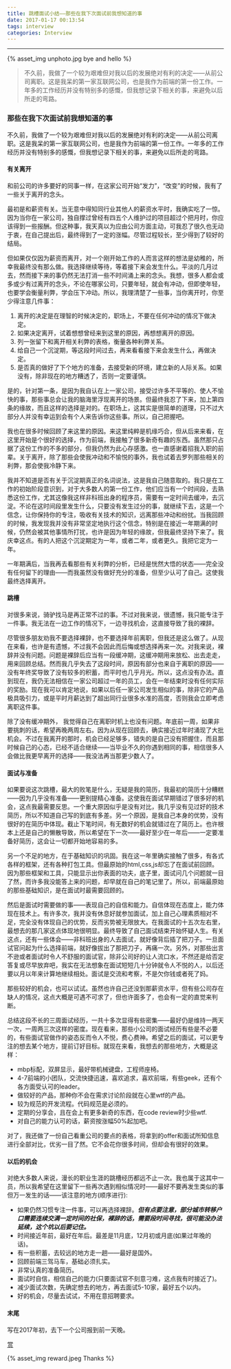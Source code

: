 ```yaml
---
title: 跳槽面试小结——那些在我下次面试前我想知道的事
date: 2017-01-17 00:13:54
tags: interview
categories: Interview
---
```


<hr>

{% asset_img unphoto.jpg bye and hello %}

<blockquote>
不久前，我做了一个较为艰难但对我以后的发展绝对有利的决定——从前公司离职。这是我呆的第一家互联网公司，也是我作为前端的第一份工作。一年多的工作经历并没有特别多的感慨，但我想记录下相关的事，来避免以后所走的弯路。

</blockquote>

<!--more-->

### 那些在我下次面试前我想知道的事

不久前，我做了一个较为艰难但对我以后的发展绝对有利的决定——从前公司离职。这是我呆的第一家互联网公司，也是我作为前端的第一份工作。一年多的工作经历并没有特别多的感慨，但我想记录下相关的事，来避免以后所走的弯路。

#### 有关离开

和前公司的许多要好的同事一样，在这家公司开始“发力”，“改变”的时候，我有了一些关于离开的念头。

最初是和薪资有关。当无意中得知同行业其他人的薪资水平时，我确实吃了一惊。因为当你在一家公司，独自撑过曾经有四五个人维护过的项目超过个把月时，你应该得到一些报酬。但这种事，我天真以为应由公司方面主动，可我忍了很久也无动于衷，在自己提出后，最终得到了一定的涨幅。尽管过程较长，至少得到了较好的结局。

但如果仅仅因为薪资而离开，对一个刚开始工作的人而言这样的想法是幼稚的，所幸我最终没有那么做。我选择继续等待，等着接下来会发生什么。平淡的几月过去，然而接下来的事仍然无法打消一些不时间涌上来的念头。我想，很多人都会或多或少有过离开的念头，不论在哪家公司，只要年轻，就会有冲动，但即使年轻，也要学会衡量利弊，学会压下冲动。所以，我理清楚了一些事，当你离开时，你至少得注意几件事：

1. 离开的决定是在理智的时候决定的，职场上，不要在任何冲动的情况下做决定。
2. 如果决定离开，试着想想曾经来到这里的原因，再想想离开的原因。
3. 列一张留下和离开相关利弊的表格，衡量各种利弊关系。
4. 给自己一个沉淀期，等这段时间过去，再来看看接下来会发生什么，再做决定。
5. 是否真的做好了下个地方的准备，去接受新的环境，建立新的人际关系。如果没有，除非现在的地方糟透了，否则一定要谨慎。

是的，针对第一条，是因为我自认在上一家公司，接受过许多不平等的、使人不愉快的事，那些事总会让我的脑海里浮现离开的场景。但最终我忍了下来，加上第四条的缘故，而且这样的选择是对的。在职场上，这其实是很简单的道理，只不过大部分人并没有幸运到会有个人来告诉你这些事。所以，自己把握吧。

我也在很多时候回顾了来这里的原因。来这里纯粹是机缘巧合，但从后来来看，在这里开始是个很好的选择，作为前端，我接触了很多新奇有趣的东西。虽然那只占据了这份工作的不多的部分，但我仍然为此心存感激。也一直感谢着招我入职的前辈。关于离开，除了那些会使我冲动和不愉悦的事外，我也试着去罗列那些相关的利弊，那会使我冷静下来。

我并不知道是否有关于沉淀期真正的名词说法，这是我自己随意取的。我只是在工作的初始阶段意识到，对于大多数人的第一份工作，他们应当有一个时间段，去熟悉这份工作，尤其这像我这样非科班出身的程序员，需要有一定时间去缓冲，去沉淀。不论在这时间段里发生什么，只要没有发生过分的事，就继续下去，这是一个信念，让你保持你的专注，吸收有关技术的知识，远离那些冲动和纷扰。当我回顾的时候，我发现我并没有非常坚定地执行这个信念，特别是在接近一年期满的时候，仍然会被其他事情所打扰，也许是因为年轻的缘故，但我最终坚持下来了。我庆幸这点。有的人把这个沉淀期定为一年，或者二年，或者更久。我把它定为一年。

一年期满后，当我再去看那些有关利弊的分析，已经是恍然大悟的状态——完全没有任何留下的理由——而我虽然没有做好充分的准备，但至少认可了自己。这使我最终选择离开。

#### 跳槽

对很多来说，骑驴找马是再正常不过的事。不过对我来说，很遗憾，我只能专注于一件事。我无法在一边工作的情况下，一边寻找机会，这直接导致了我的裸辞。

尽管很多朋友劝我不要选择裸辞，也不要选择年前离职，但我还是这么做了。从现在来看，也许是有遗憾，不过我不会因此而后悔或想选择再来一次。对我来说，裸辞并没有问题。问题是裸辞后应当有一段缓冲期，这缓冲期用来放松、出去走走，用来回顾总结。然而我几乎失去了这段时间，原因有部分也来自于离职的原因——没有年终奖导致了没有较多的积蓄，而平时也几乎月光。所以，这点没有办法。直到现在，我仍无法相信在一家公司超过一年的员工，会在一年结束时没有任何实际的奖励。现在我可以肯定地说，如果以后任一家公司发生相似的事，除非它的产品极具吸引力，或是平时月薪达到了超出同行业很多水准的高度，否则我会立即考虑离职这件事。

除了没有缓冲期外， 我觉得自己在离职时机上也没有问题。年底前一周，如果非要挑刺的话，希望再晚两周左右。因为从现在回顾去，确实接近过年时涌现了大批机会。不过在我离开的那时，机会已经足够多，错失的是自己没有把握住，而且那时候自己的心态，已经不适合继续——当毕业不久的你遇到相同的事，相信很多人会做比我更早离开的选择——我没法再当那更少数人了。

#### 面试与准备

如果要说这次跳槽，最大的败笔是什么，无疑是我的简历，我最初的简历十分糟糕——因为几乎没有准备——更别提精心准备。这使我在面试早期错过了很多好的机会，这点我最需要反思。一个重大原因似乎是没有对比，我几乎没有见过好的技术简历，所以不知道自己写的到底有多差。另一个原因，是我自己本身的优势，没有很好的在简历中体现。截止下笔时间，有无数好的机会就错过在了简历上。也许根本上还是自己的懒散导致，所以希望在下一次——最好至少在一年后——一定要准备好简历，这会让一切都开始地容易的多。

另一个不足的地方，在于基础知识的巩固。我在这一年里确实接触了很多，有各式各样的框架，还有各种打包工具。但最原始的html,css,js却忘了在面试前回顾。因为那些框架和工具，只能显示出你表面的功夫，底子里，面试问几个问题就一目了然，而许多我没能答上来的问题，却早就在自己的笔记里了。所以，前端最原始的那些基础知识，是在面试时最需要回顾的。

然后是面试时需要做的事——表现自己的自信和能力。自信体现在态度上，能力体现在技术上。有许多次，我并没有休息好就参加面试，加上自己心理素质相对不足，完全没有体现自己的优势，反而劣势被无限放大。在我面试的十五次左右里，最想去的那几家这点体现地很明显。最终导致了自己面试结束开始怀疑人生。有关这点，还有一些体会——非科班出身的人去面试，就好像背后插了把刀子。一旦面试官问起为什么选择前端，就好像拔出了那把刀子，再痛一次。另外，对那些出言不逊或者面试时令人不舒服的面试官，除非公司好的让人流口水，不然还是给否定答复或尽早放弃吧，我实在无法想象在面试短短几十分钟就令人不悦的人，以后还要以月以年来计算地继续相处。面试是交流和考察，不是欠你钱或者死了妈。

那些较好的机会，也可以试试。虽然也许自己还没到那薪资水平，但有些公司存在缺人的情况，这点大概是可遇不可求了，但也许面多了，也会有一定的直觉来判断。

总结这段不长的三周面试经历，一共十多次显得有些密集——最好仍是维持一两天一次，一周两三次这样的密度。现在看来，那些小公司的面试经历有些是不必要的，有些面试官做作的姿态反而令人不悦，费心费神。希望之后的面试，可以更专注的想去某个地方，提前订好目标。就现在来看，我想去的那些地方，大概是这样：

* mbp标配，双屏显示，最好带机械键盘，工程师座椅。
* 4-7前端的小团队，交流快捷迅速，喜欢追求，喜欢前端，有些geek，还有个各方面受认可的leader。
* 做较好的产品，那种你不会在需求讨论阶段就在心里wtf的产品。
* 较为规范的开发流程。代码规范是必须的。
* 定期的分享会，且在会上有更多新奇的东西，在code review时少些wtf.
* 对自己的能力认可的话，薪资按涨幅50%起加吧。

对了，我还做了一份自己看重公司的要点的表格，将拿到的offer和面试所知信息进行全部对比，优劣一目了然。它不会花你很多时间，但却会有很好的效果。

#### 以后的机会

对绝大多数人来说，漫长的职业生涯的跳槽经历都远不止一次。我也属于这其中一员，所以我希望在这里留下一些再次遇到相似情况时——最好不要再发生类似的事但万一发生的话——该注意的地方(顺序进行):

* 如果仍然习惯专注一件事，可以再选择裸辞。***但有点要注意，部分城市转移户口需要连续交满一定时间的社保，裸辞的话，需要段时间寻找，很可能没办法延续，这个坑以后要记住。***
* 时间接近年前，最好在年后。最差是11月底，12月初或月底(如果过年晚的话)。
* 有一些积蓄，去较远的地方走一趟——最好是国外。
* 回顾前端三驾马车，基础必须扎实。
* 非常认真的准备简历。
* 面试时自信，相信自己的能力(只要面试官不刻意刁难，这点我有时接近了)。
* 减少面试次数，先确定想去的地方，再去面试5-10家，最好五个以内。
* 好的机会，尽量去试试，不用在意招聘要求。

#### 末尾

写在2017年初，去下一个公司报到前一天晚。

<div class="page-reward"><a href="javascript:;" class="page-reward-btn tooltip-top"><div class="tooltip tooltip-east"><span class="tooltip-item">赏</span><span class="tooltip-content"><span class="tooltip-text"><span class="tooltip-inner"><div class="reward-box"></div></span></span></span></div></a></div>

{% asset_img reward.jpeg Thanks %}